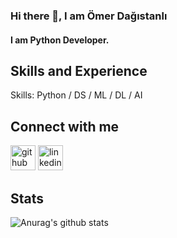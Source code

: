 ### Hi there 👋, I am Ömer Dağıstanlı
#### I am Python Developer.

## Skills and Experience

Skills: Python / DS / ML / DL / AI

## Connect with me

[<img src='https://cdn.jsdelivr.net/npm/simple-icons@3.0.1/icons/github.svg' alt='github' height='40'>](https://github.com/omerdagistanli)  [<img src='https://cdn.jsdelivr.net/npm/simple-icons@3.0.1/icons/linkedin.svg' alt='linkedin' height='40'>](https://www.linkedin.com/in/omerdagistanli/)  




## Stats

![Anurag's github stats](https://github-readme-stats.vercel.app/api?username=omerdagistanli&show_icons=true&theme=merko)
